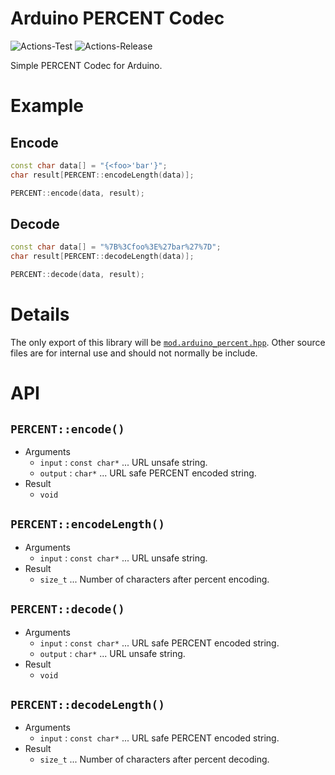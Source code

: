 # **Arduino PERCENT Codec**
![Actions-Test](https://github.com/dojyorin/arduino_percent/actions/workflows/test.yaml/badge.svg)
![Actions-Release](https://github.com/dojyorin/arduino_percent/actions/workflows/release.yaml/badge.svg)

Simple PERCENT Codec for Arduino.

# Example
## Encode
```c++
const char data[] = "{<foo>'bar'}";
char result[PERCENT::encodeLength(data)];

PERCENT::encode(data, result);
```

## Decode
```c++
const char data[] = "%7B%3Cfoo%3E%27bar%27%7D";
char result[PERCENT::decodeLength(data)];

PERCENT::decode(data, result);
```

# Details
The only export of this library will be [`mod.arduino_percent.hpp`](./src/mod.arduino_percent.hpp).
Other source files are for internal use and should not normally be include.

# API
## `PERCENT::encode()`
- Arguments
    - `input` : `const char*` ... URL unsafe string.
    - `output` : `char*` ...  URL safe PERCENT encoded string.
- Result
    - `void`

## `PERCENT::encodeLength()`
- Arguments
    - `input` : `const char*` ... URL unsafe string.
- Result
    - `size_t` ... Number of characters after percent encoding.

## `PERCENT::decode()`
- Arguments
    - `input` : `const char*` ...  URL safe PERCENT encoded string.
    - `output` : `char*` ... URL unsafe string.
- Result
    - `void`

## `PERCENT::decodeLength()`
- Arguments
    - `input` : `const char*` ... URL safe PERCENT encoded string.
- Result
    - `size_t` ... Number of characters after percent decoding.
